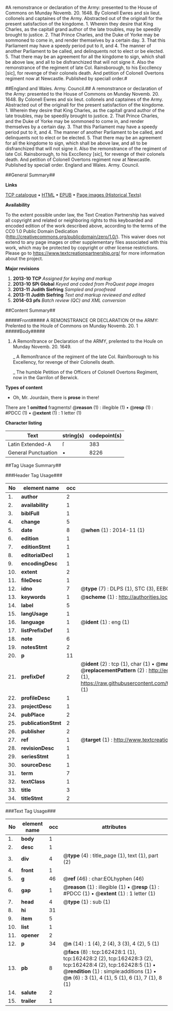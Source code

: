 #A remonstrance or declaration of the Army: presented to the House of Commons on Munday Novemb. 20. 1648. By Colonell Ewres and six lieut. collonels and captaines of the Army. Abstracted out of the originall for the present satisfaction of the kingdome. 1. Wherein they desire that King Charles, as the capitall grand author of the late troubles, may be speedily brought to justice. 2. That Prince Charles, and the Duke of Yorke may be sommoned to come in, and render themselves by a certain day. 3. That this Parliament may have a speedy period put to it, and 4. The manner of another Parliament to be called, and delinquents not to elect or be elected. 5. That there may be an agreement for all the kingdome to sign, which shall be above law, and all to be disfranchized that will not signe it. Also the remonstrance of the regiment of late Col. Rainsborough, to his Exccllency [sic], for revenge of their colonels death. And petition of Colonell Overtons regiment now at Newcastle. Published by speciall order.#

##England and Wales. Army. Council.##
A remonstrance or declaration of the Army: presented to the House of Commons on Munday Novemb. 20. 1648. By Colonell Ewres and six lieut. collonels and captaines of the Army. Abstracted out of the originall for the present satisfaction of the kingdome. 1. Wherein they desire that King Charles, as the capitall grand author of the late troubles, may be speedily brought to justice. 2. That Prince Charles, and the Duke of Yorke may be sommoned to come in, and render themselves by a certain day. 3. That this Parliament may have a speedy period put to it, and 4. The manner of another Parliament to be called, and delinquents not to elect or be elected. 5. That there may be an agreement for all the kingdome to sign, which shall be above law, and all to be disfranchized that will not signe it. Also the remonstrance of the regiment of late Col. Rainsborough, to his Exccllency [sic], for revenge of their colonels death. And petition of Colonell Overtons regiment now at Newcastle. Published by speciall order.
England and Wales. Army. Council.

##General Summary##

**Links**

[TCP catalogue](http://www.ota.ox.ac.uk/tcp/)  • 
[HTML](http://tei.it.ox.ac.uk/tcp/Texts-HTML/free/A91/A91636.html)  • 
[EPUB](http://tei.it.ox.ac.uk/tcp/Texts-EPUB/free/A91/A91636.epub) • 
[Page images (Historical Texts)](https://historicaltexts.jisc.ac.uk/eebo-99863440e)

**Availability**

To the extent possible under law, the Text Creation Partnership has waived all copyright and related or neighboring rights to this keyboarded and encoded edition of the work described above, according to the terms of the CC0 1.0 Public Domain Dedication (http://creativecommons.org/publicdomain/zero/1.0/). This waiver does not extend to any page images or other supplementary files associated with this work, which may be protected by copyright or other license restrictions. Please go to https://www.textcreationpartnership.org/ for more information about the project.

**Major revisions**

1. __2013-10__ __TCP__ *Assigned for keying and markup*
1. __2013-10__ __SPi Global__ *Keyed and coded from ProQuest page images*
1. __2013-11__ __Judith Siefring__ *Sampled and proofread*
1. __2013-11__ __Judith Siefring__ *Text and markup reviewed and edited*
1. __2014-03__ __pfs__ *Batch review (QC) and XML conversion*

##Content Summary##

#####Front#####
A REMONSTRANCE OR DECLARATION Of the ARMY: Preſented to the Houſe of Commons on Munday Novemb. 20. 1
#####Body#####

1. A Remonſtrance or Declaration of the ARMY, preſented to the Houſe on Munday Novemb. 20. 1649.

    _ A Remonſtrance of the regiment of the late Col. Rainſborough to his Excellency, for revenge of their Colonells death.

    _ The humble Petition of the Officers of Colonell Overtons Regiment, now in the Garriſon of Berwick.

**Types of content**

  * Oh, Mr. Jourdain, there is **prose** in there!

There are 1 **omitted** fragments! 
 @__reason__ (1) : illegible (1)  •  @__resp__ (1) : #PDCC (1)  •  @__extent__ (1) : 1 letter (1)

**Character listing**


|Text|string(s)|codepoint(s)|
|---|---|---|
|Latin Extended-A|ſ|383|
|General Punctuation|•|8226|

##Tag Usage Summary##

###Header Tag Usage###

|No|element name|occ|attributes|
|---|---|---|---|
|1.|__author__|2||
|2.|__availability__|1||
|3.|__biblFull__|1||
|4.|__change__|5||
|5.|__date__|8| @__when__ (1) : 2014-11 (1)|
|6.|__edition__|1||
|7.|__editionStmt__|1||
|8.|__editorialDecl__|1||
|9.|__encodingDesc__|1||
|10.|__extent__|2||
|11.|__fileDesc__|1||
|12.|__idno__|7| @__type__ (7) : DLPS (1), STC (3), EEBO-CITATION (1), PROQUEST (1), VID (1)|
|13.|__keywords__|1| @__scheme__ (1) : http://authorities.loc.gov/ (1)|
|14.|__label__|5||
|15.|__langUsage__|1||
|16.|__language__|1| @__ident__ (1) : eng (1)|
|17.|__listPrefixDef__|1||
|18.|__note__|6||
|19.|__notesStmt__|2||
|20.|__p__|11||
|21.|__prefixDef__|2| @__ident__ (2) : tcp (1), char (1)  •  @__matchPattern__ (2) : ([0-9\-]+):([0-9IVX]+) (1), (.+) (1)  •  @__replacementPattern__ (2) : http://eebo.chadwyck.com/downloadtiff?vid=$1&page=$2 (1), https://raw.githubusercontent.com/textcreationpartnership/Texts/master/tcpchars.xml#$1 (1)|
|22.|__profileDesc__|1||
|23.|__projectDesc__|1||
|24.|__pubPlace__|2||
|25.|__publicationStmt__|2||
|26.|__publisher__|2||
|27.|__ref__|1| @__target__ (1) : http://www.textcreationpartnership.org/docs/. (1)|
|28.|__revisionDesc__|1||
|29.|__seriesStmt__|1||
|30.|__sourceDesc__|1||
|31.|__term__|7||
|32.|__textClass__|1||
|33.|__title__|3||
|34.|__titleStmt__|2||


###Text Tag Usage###

|No|element name|occ|attributes|
|---|---|---|---|
|1.|__body__|1||
|2.|__desc__|1||
|3.|__div__|4| @__type__ (4) : title_page (1), text (1), part (2)|
|4.|__front__|1||
|5.|__g__|46| @__ref__ (46) : char:EOLhyphen (46)|
|6.|__gap__|1| @__reason__ (1) : illegible (1)  •  @__resp__ (1) : #PDCC (1)  •  @__extent__ (1) : 1 letter (1)|
|7.|__head__|4| @__type__ (1) : sub (1)|
|8.|__hi__|31||
|9.|__item__|5||
|10.|__list__|1||
|11.|__opener__|2||
|12.|__p__|34| @__n__ (14) : 1 (4), 2 (4), 3 (3), 4 (2), 5 (1)|
|13.|__pb__|8| @__facs__ (8) : tcp:162428:1 (1), tcp:162428:2 (2), tcp:162428:3 (2), tcp:162428:4 (2), tcp:162428:5 (1)  •  @__rendition__ (1) : simple:additions (1)  •  @__n__ (6) : 3 (1), 4 (1), 5 (1), 6 (1), 7 (1), 8 (1)|
|14.|__salute__|2||
|15.|__trailer__|1||
